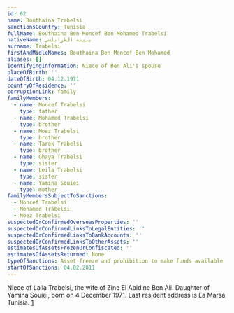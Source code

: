 ```yaml
---
id: 62
name: Bouthaina Trabelsi
sanctionsCountry: Tunisia
fullName: Bouthaina Ben Moncef Ben Mohamed Trabelsi
nativeName: بثينة الطرابلسي
surname: Trabelsi
firstAndMidleNames: Bouthaina Ben Moncef Ben Mohamed
aliases: []
identifyingInformation: Niece of Ben Ali's spouse
placeOfBirth: ''
dateOfBirth: 04.12.1971
countryOfResidence: ''
corruptionLink: family
familyMembers:
  - name: Moncef Trabelsi
    type: father
  - name: Mohamed Trabelsi
    type: brother
  - name: Moez Trabelsi
    type: brother
  - name: Tarek Trabelsi
    type: brother
  - name: Ghaya Trabelsi
    type: sister
  - name: Leila Trabelsi
    type: sister
  - name: Yamina Souiei
    type: mother
familyMembersSubjectToSanctions:
  - Moncef Trabelsi
  - Mohamed Trabelsi
  - Moez Trabelsi
suspectedOrConfirmedOverseasProperties: ''
suspectedOrConfirmedLinksToLegalEntities: ''
suspectedOrConfirmedLinksToBankAccounts: ''
suspectedOrConfirmedLinksToOtherAssets: ''
estimatesOfAssetsFrozenOrConfiscated: ''
estimatesOfAssetsReturned: None
typeOfSanctions: Asset freeze and prohibition to make funds available
startOfSanctions: 04.02.2011
---
```

Niece of Laila Trabelsi, the wife of Zine El Abidine Ben Ali. Daughter of Yamina 
Souiei, born on 4 December 1971. Last resident address is La Marsa, Tunisia. 
[1](https://eur-lex.europa.eu/legal-content/EN/TXT/?uri=CELEX:02011R0101-20170128)
